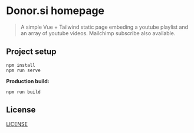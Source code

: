 # Donor.si homepage

> A simple Vue + Tailwind static page embeding a youtube playlist and an array of youtube videos. Mailchimp subscribe also available.

## Project setup

```
npm install
npm run serve
```

**Production build:**

```
npm run build
```

## License

[LICENSE](LICENSE)
